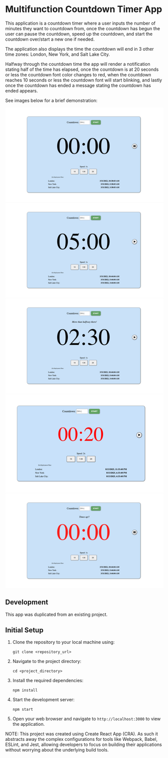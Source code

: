 # Multifunction Countdown Timer App

This application is a countdown timer where a user inputs the number of minutes they want to countdown from, once the countdown has begun the user can pause the countdown, speed up the countdown, and start the countdown over/start a new one if needed.

The application also displays the time the countdown will end in 3 other time zones: London, New York, and Salt Lake City.

Halfway through the countdown time the app will render a notification stating half of the time has elapsed, once the countdown is at 20 seconds or less the countdown font color changes to red,
when the countdown reaches 10 seconds or less the countdown font will start blinking, and lastly once the countdown has ended a message stating the countdown has ended appears.

See images below for a brief demonstration:

![initial state](/images/initial_state.png)
![time added](/images/time_added.png)
![halfway mark](/images/halfway_mark.png)
![20 seconds left](/images/20_seconds_left.png)
![countdown complete](/images/countdown_complete.png)

## Development

This app was duplicated from an existing project.

## Initial Setup

1. Clone the repository to your local machine using:

   ```
   git clone <repository_url>
   ```

2. Navigate to the project directory:

   ```
   cd <project_directory>
   ```

3. Install the required dependencies:

   ```
   npm install
   ```

4. Start the development server:

   ```
   npm start
   ```

5. Open your web browser and navigate to `http://localhost:3000` to view the application.

NOTE: This project was created using Create React App (CRA). As such it abstracts away the complex configurations for tools like Webpack, Babel, ESLint, and Jest, allowing developers to focus on building their applications without worrying about the underlying build tools.
